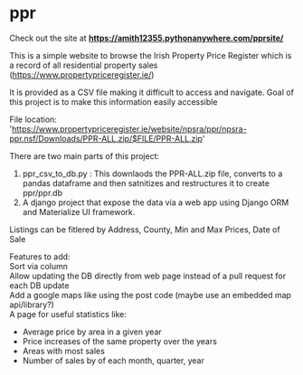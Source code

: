 # ppr

Check out the site at **https://amith12355.pythonanywhere.com/pprsite/**

This is a simple website to browse the Irish Property Price Register which is a record of all residential property sales (https://www.propertypriceregister.ie/)

It is provided as a CSV file making it difficult to access and navigate. Goal of this project is to make this information easily accessible

File location: 'https://www.propertypriceregister.ie/website/npsra/ppr/npsra-ppr.nsf/Downloads/PPR-ALL.zip/$FILE/PPR-ALL.zip'

There are two main parts of this project:

1) ppr_csv_to_db.py : This downlaods the PPR-ALL.zip file, converts to a pandas dataframe and then satnitizes and restructures it to create ppr/ppr.db  
2) A django project that expose the data via a web app using Django ORM and Materialize UI framework.

Listings can be fitlered by Address, County, Min and Max Prices, Date of Sale  

Features to add:  
Sort via column  
Allow updating the DB directly from web page instead of a pull request for each DB update  
Add a google maps like using the post code (maybe use an embedded map api/library?)  
A page for useful statistics like:  
  - Average price by area in a given year
  - Price increases of the same property over the years
  - Areas with most sales
  - Number of sales by of each month, quarter, year
